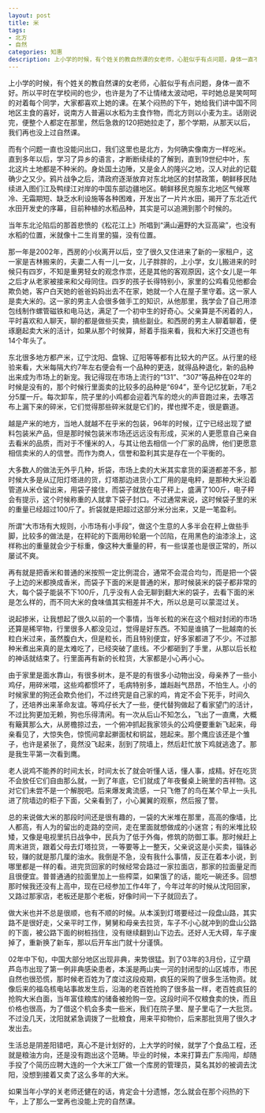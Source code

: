 ```yaml
---
layout: post
title: 米
tags:
- 北方
- 自然
categories: 知惠
description: 上小学的时候，有个姓关的教自然课的女老师，心脏似乎有点问题，身体一直不好。所以平时在学校间的也少，也许是为了不让情绪太波动吧，平时她总是笑呵呵的对着每个同学，大家都喜欢上她的课。在某个闷热的下午，她给我们讲中国不同地区主食的喜好，说南方人普遍以水稻为主食作物，而北方则以小麦为主。话刚说完，便整个人都定在那里，然后急救的120把她拉走了，那个学期，从那天以后，我们再也没上过自然课。 
---
```

上小学的时候，有个姓关的教自然课的女老师，心脏似乎有点问题，身体一直不好。所以平时在学校间的也少，也许是为了不让情绪太波动吧，平时她总是笑呵呵的对着每个同学，大家都喜欢上她的课。在某个闷热的下午，她给我们讲中国不同地区主食的喜好，说南方人普遍以水稻为主食作物，而北方则以小麦为主。话刚说完，便整个人都定在那里，然后急救的120把她拉走了，那个学期，从那天以后，我们再也没上过自然课。



 
而有个问题一直也没能问出口，我们这里也是北方，为何确实像南方一样吃米。 
  
直到多年以后，学习了异乡的语言，才断断续续的了解到，直到19世纪中叶，东北这片土地都是不种米的。身处国土边陲，又是金人的隆兴之地，汉人对此的记载确少之又少。鸦片战争之后，清政府逐渐放弃对东北地区的封禁政策，朝鲜移民陆续进入图们江及鸭绿江对岸的中国东部边疆地区。朝鲜移民克服东北地区气候寒冷、无霜期短、缺乏水利设施等各种困难，开发出了一片片水田，揭开了东北近代水田开发史的序幕，目前种植的水稻品种，其实是可以追溯到那个时候的。 

当年东北沦陷后的那首悲愤的《松花江上》所唱到“满山遍野的大豆高粱”，也没有水稻的位置，米就像十二生肖里的猫，没有位置。 

那一年是2002年，西房的小伙离开以后，空了很久又住进来了新的一家租户，这一家是吉林搬来的，夫妻二人有一儿一女，儿子胖胖的，上小学，女儿搬进来的时候只有四岁，不知是重男轻女的观念作祟，还是其他的客观原因，这个女儿是一年之后才从老家被接来和父母同住。四岁的孩子长得特别小，家里的公鸡看见他都会欺负她，客户白天她的爸爸妈妈出去不在家，她就一个人在屋子里守着。这一家人是卖大米的。这一家的男主人会很多做手工的知识，从他那里，我学会了自己用漆包线制作螺管磁铁和电马达，满足了一个初中生的好奇心。父亲算是不闲着的人，平时喜欢和人聊天，聊的都是做些买卖，搞些副业。和西房的男主人聊着聊着，便琢磨起卖大米的活计，如果从那个时候算，掰着手指来看，我和大米打交道也有14个年头了。 

东北很多地方都产米，辽宁沈阳、盘锦、辽阳等等都有比较大的产区。从行里的经验来看，大米每隔大约7年左右便会有一个品种的更迭，就得品种退化，新的品种出来成为市场上的新宠。我记得现在市场上流行的“131”、“307”等品种在02年的时候是没有的，那个时候行里面卖的比较多的品种是“694”，至今记忆犹新，7毛2分5厘一斤。每次卸车，院子里的小鸡都会迎着汽车的熄火的声音跑过来，去啄苫布上漏下来的碎米，它们觉得那些碎米就是它们的，撵也撵不走，很是霸道。 

越是产米的地方，当地人就越不在乎米的包装，96年的时候，辽宁已经出现了塑料包装米产品，但是那时候包装米市场还远远没有形成，买米的人更愿意自己亲自去看米的品质，而对于不懂米的人，与其让他去相信一个厂家的品牌，他们更愿意相信卖米的人的信誉。而作为商人，信誉和盈利其实是存在一个平衡的。 

大多数人的做法无外乎几种，折袋，市场上卖的大米其实拿货的渠道都差不多，那时候大多是从辽阳灯塔进的货，灯塔那边进货小工厂用的是电秤，是那种大米沿着管道从米仓留出来，用袋子接住，而袋子就放在电子秤上，盛满了100斤，电子秤会有提示，这个时候称重的人就拿下袋子封口。不过通常来说，这时候袋子里的米的重量已经超过100斤了。折袋就是把超过这部分米分出来，又是一笔盈利。 

所谓“大市场有大规则，小市场有小手段”，做这个生意的人多半会在秤上做些手脚，比较多的做法是，在秤砣的下面用砂轮磨一个凹陷，在用黑色的油漆涂上，这样称出的重量就会少于标重，像这种大重量的秤，有一些误差也是很正常的，所以屡试不爽。 

再有就是把香米和普通的米按照一定比例混合，通常不会混合均匀，而是把一个袋子上边的米都换成香米，而袋子下面的米是普通的米，那时候装米的袋子都非常的大，每个袋子能装不下100斤，几乎没有人会无聊到翻大米的袋子，去看下面的米是怎么样的，而不同大米的食味值其实相差并不大，所以总是可以蒙混过关。 

说起掺米，让我想起了很久以前的一个事情，当年长粒的米在这个相对封闭的市场还算是稀罕物，行里很多人都没见过，觉得是好东西。不知是谁搞了一批越南的长粒白米过来，虽然腹白大，但是粒长，而且特别便宜，好多家都进了不少。不过那种米煮出来真的是太难吃了，已经突破了底线。不少都砸到了手里，从那以后长粒的神话就结束了。行里面再有新的长粒货，大家都是小心再小心。 

由于家里是面水靠山，有很多树木，是不是的有很多小动物出没，母亲养了一些小鸡仔，用碎米喂，这些鸡都惯坏了，毛病特别多，雄赳赳气昂昂，不怕生人。小的时候家里的狗还会欺负他们，不过终究是自己家的鸡，肯定不会下死手，时间久了，还培养出来革命友谊。等鸡仔长大了一些，便代替狗做起了看家望门的活计，不过比狗更加无赖，狗也乐得清闲。有一次从后山不知怎么，飞出了一直鹰，大概有簸萁那么大，从房檐掠过去，一个俯冲抓起我家领头的公鸡便要重新飞起来，母亲看见了，大惊失色，惊慌间拿起擀面杖和铜盆，翘起来。那个鹰应该还是个雏子，也许是紧张了，竟然没飞起来，刮到了院墙上，然后赶忙放下鸡就逃逸了。那是我生平第一次看到鹰。 

老人说鸡不能养的时间太长，时间太长了就会听懂人话，懂人事，成精。好在吃货不会放任它们自由那么就，一到了年底，它们就成了年夜餐桌上碗里的吉祥物。这对它们未尝不是一个解脱吧。后来爆发禽流感，一只飞倦了的鸟在某个早上一头扎进了院墙边的柜子下面，父亲看到了，小心翼翼的观察，然后报了警。 

总的来说做大米的那段时间还是很有趣的，一袋的大米堆在那里，高高的像墙，比人都高，有人为的留出的走路的空间，走在里面就想做成的小迷宫；有的米堆比较矮，又像是电视里抗日战争中，民兵为了低于外侮，修筑的防御工事。那时候赶上周末进货，跟着父母去灯塔拉货，一等要等上一整天，父亲说这是小买卖，锱铢必较，赚的就是那几厘的油水。我倒是不急，没有我什么事情，反正在着本小说，到哪里都是一样的看。进完货回家的时候经常会路过一家拉面店，那家的拉面量足而且很便宜。普普通通的拉面里加上一些榨菜，如果饿了的话，能吃一碗还多。回想那时候我还没有上高中，现在已经参加工作4年了，今年过年的时候从沈阳回家，又路过那家店，老板还是那个老板，好像时间一下子就回去了。 

做大米也并不总是很顺，也有不顺的时候。从本溪到灯塔要经过一段盘山路，其实路不是很好走，父亲平时工作，舅舅和母亲去拉货，车子不小心就冲到的盘山公路的下面，被公路下面的树桩挡住，没有继续翻到山下边去。还好人无大碍，车子废掉了，重新换了新车，那以后开车出门就十分谨慎。 

02年中下旬，中国大部分地区出现非典，来势很猛。到了03年的3月份，辽宁葫芦岛市出现了第一例非典感染患者，本溪是两山夹一河的封闭型的山区城市，市民自然也很恐慌，那时候老百姓为了度过这段疫期，疯狂的采购了很多生活物资。就像后来的福岛核电站事故发生后，沿海的老百姓抢购了很多盐一样，老百姓疯狂的抢购大米白面，当年富佳粮库的储备被抢购一空。这段时间不仅粮食卖的快，而且价格也很高，为了借这个机会多卖一些米，我们在院子里、屋子里屯了一大批货。不过没几天，沈阳就紧急调拨了一批粮食，用来平抑物价，后来那批货用了很久才发出去。 

生活总是阴差阳错吧，真心不是计划好的，上大学的时候，就学了个食品工程，还就是粮油方向，还是没有跑出这个范畴。毕业的时候，本来打算去广东闯闯，却随手投了个简历应聘大连的一个大米工厂做一个库房的管理员，莫名其妙的被调去沈阳，没想到接着又卖了这么多年的大米。 

如果当年小学的关老师还健在的话，肯定会十分遗憾，怎么就会在那个闷热的下午，上了那么一堂再也没能上完的自然课。 

